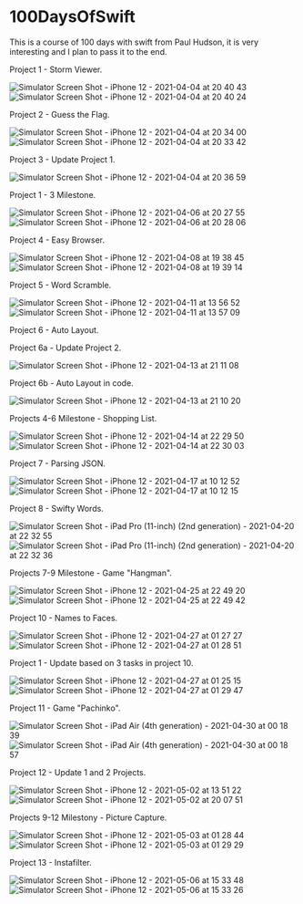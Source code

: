 # 100DaysOfSwift

This is a course of 100 days with swift from Paul Hudson, it is very interesting and I plan to pass it to the end.

Project 1 - Storm Viewer.

![Simulator Screen Shot - iPhone 12 - 2021-04-04 at 20 40 43](https://user-images.githubusercontent.com/76879483/113517018-2abb3400-9586-11eb-9206-a589e7aa3d13.png) ![Simulator Screen Shot - iPhone 12 - 2021-04-04 at 20 40 24](https://user-images.githubusercontent.com/76879483/113517019-2bec6100-9586-11eb-8e4c-adb66d2a0887.png)


Project 2 - Guess the Flag.

![Simulator Screen Shot - iPhone 12 - 2021-04-04 at 20 34 00](https://user-images.githubusercontent.com/76879483/113516839-2e9a8680-9585-11eb-8845-18099fe846c5.png) ![Simulator Screen Shot - iPhone 12 - 2021-04-04 at 20 33 42](https://user-images.githubusercontent.com/76879483/113516841-2f331d00-9585-11eb-8e1a-fab270651bad.png)


Project 3 - Update Project 1.

![Simulator Screen Shot - iPhone 12 - 2021-04-04 at 20 36 59](https://user-images.githubusercontent.com/76879483/113516905-9355e100-9585-11eb-88a2-f518a618e02f.png)


Project 1 - 3 Milestone.

![Simulator Screen Shot - iPhone 12 - 2021-04-06 at 20 27 55](https://user-images.githubusercontent.com/76879483/113755865-76521700-9719-11eb-8d2d-3358e9436b45.png) ![Simulator Screen Shot - iPhone 12 - 2021-04-06 at 20 28 06](https://user-images.githubusercontent.com/76879483/113755910-810cac00-9719-11eb-9907-c713d92ad1ae.png)


Project 4 - Easy Browser.

![Simulator Screen Shot - iPhone 12 - 2021-04-08 at 19 38 45](https://user-images.githubusercontent.com/76879483/114064840-b09af000-98a2-11eb-9ac6-159c7f0515aa.png) ![Simulator Screen Shot - iPhone 12 - 2021-04-08 at 19 39 14](https://user-images.githubusercontent.com/76879483/114064865-b55fa400-98a2-11eb-87eb-e08a53547fdc.png)


Project 5 - Word Scramble.

![Simulator Screen Shot - iPhone 12 - 2021-04-11 at 13 56 52](https://user-images.githubusercontent.com/76879483/114302079-1c15d500-9ad0-11eb-9727-b82ac6ed93ee.png) ![Simulator Screen Shot - iPhone 12 - 2021-04-11 at 13 57 09](https://user-images.githubusercontent.com/76879483/114302080-1cae6b80-9ad0-11eb-89ce-338ffb23da45.png)


Project 6 - Auto Layout.

Project 6a - Update Project 2.

![Simulator Screen Shot - iPhone 12 - 2021-04-13 at 21 11 08](https://user-images.githubusercontent.com/76879483/114603165-15d65300-9ca0-11eb-9b66-dc862e8b2477.png)

Project 6b - Auto Layout in code.

![Simulator Screen Shot - iPhone 12 - 2021-04-13 at 21 10 20](https://user-images.githubusercontent.com/76879483/114603420-5df57580-9ca0-11eb-880a-da464c8fbc7a.png)


Projects 4-6 Milestone - Shopping List.

![Simulator Screen Shot - iPhone 12 - 2021-04-14 at 22 29 50](https://user-images.githubusercontent.com/76879483/114769368-c876e600-9d72-11eb-8972-01c18d6f4d53.png) ![Simulator Screen Shot - iPhone 12 - 2021-04-14 at 22 30 03](https://user-images.githubusercontent.com/76879483/114769371-c9a81300-9d72-11eb-9458-c4a5f4dcc9e5.png)


Project 7 - Parsing JSON.

![Simulator Screen Shot - iPhone 12 - 2021-04-17 at 10 12 52](https://user-images.githubusercontent.com/76879483/115105129-95e10f00-9f65-11eb-93ee-f7a21de1a296.png) ![Simulator Screen Shot - iPhone 12 - 2021-04-17 at 10 12 15](https://user-images.githubusercontent.com/76879483/115105132-97aad280-9f65-11eb-9d9c-73c376db72ca.png)


Project 8 - Swifty Words.

![Simulator Screen Shot - iPad Pro (11-inch) (2nd generation) - 2021-04-20 at 22 32 55](https://user-images.githubusercontent.com/76879483/115454683-bb9e3a80-a229-11eb-9040-5468fae2ca21.png) ![Simulator Screen Shot - iPad Pro (11-inch) (2nd generation) - 2021-04-20 at 22 32 36](https://user-images.githubusercontent.com/76879483/115454686-bc36d100-a229-11eb-9c39-117af61782ec.png)


Projects 7-9 Milestone - Game "Hangman".

![Simulator Screen Shot - iPhone 12 - 2021-04-25 at 22 49 20](https://user-images.githubusercontent.com/76879483/116007756-f8977200-a619-11eb-9160-cdf58c3cca4b.png) ![Simulator Screen Shot - iPhone 12 - 2021-04-25 at 22 49 42](https://user-images.githubusercontent.com/76879483/116007757-f9c89f00-a619-11eb-852f-1b93ec1056a8.png)


Project 10 - Names to Faces.

![Simulator Screen Shot - iPhone 12 - 2021-04-27 at 01 27 27](https://user-images.githubusercontent.com/76879483/116160595-040e9a00-a6fb-11eb-9a6f-deb962837b4c.png) ![Simulator Screen Shot - iPhone 12 - 2021-04-27 at 01 28 51](https://user-images.githubusercontent.com/76879483/116160597-04a73080-a6fb-11eb-92b0-f93721d7fe76.png)


Project 1 - Update based on 3 tasks in project 10.

![Simulator Screen Shot - iPhone 12 - 2021-04-27 at 01 25 15](https://user-images.githubusercontent.com/76879483/116160844-6ebfd580-a6fb-11eb-800f-a7086e8c3241.png) ![Simulator Screen Shot - iPhone 12 - 2021-04-27 at 01 29 47](https://user-images.githubusercontent.com/76879483/116160848-6f586c00-a6fb-11eb-92e1-a9e3943b34ec.png)


Project 11 - Game "Pachinko".

![Simulator Screen Shot - iPad Air (4th generation) - 2021-04-30 at 00 18 39](https://user-images.githubusercontent.com/76879483/116619922-cb183480-a949-11eb-9aab-2bdb40824368.png) ![Simulator Screen Shot - iPad Air (4th generation) - 2021-04-30 at 00 18 57](https://user-images.githubusercontent.com/76879483/116619928-cd7a8e80-a949-11eb-80b1-3404337898fe.png)


Project 12 - Update 1 and 2 Projects.

![Simulator Screen Shot - iPhone 12 - 2021-05-02 at 13 51 22](https://user-images.githubusercontent.com/76879483/116823303-5aad2580-ab8c-11eb-95c8-557f14873ca1.png) ![Simulator Screen Shot - iPhone 12 - 2021-05-02 at 20 07 51](https://user-images.githubusercontent.com/76879483/116823304-5bde5280-ab8c-11eb-8a24-bb966517a43c.png)


Projects 9-12 Milestonу - Picture Capture.

![Simulator Screen Shot - iPhone 12 - 2021-05-03 at 01 28 44](https://user-images.githubusercontent.com/76879483/116830251-99090b80-abb1-11eb-976d-138152a574d9.png) ![Simulator Screen Shot - iPhone 12 - 2021-05-03 at 01 29 29](https://user-images.githubusercontent.com/76879483/116830253-9a3a3880-abb1-11eb-838a-4fdd2c5353f3.png)


Project 13 - Instafilter.

![Simulator Screen Shot - iPhone 12 - 2021-05-06 at 15 33 48](https://user-images.githubusercontent.com/76879483/117331012-fb5a5880-ae9e-11eb-8178-92f3dcd29c79.png) ![Simulator Screen Shot - iPhone 12 - 2021-05-06 at 15 33 26](https://user-images.githubusercontent.com/76879483/117331021-fd241c00-ae9e-11eb-8c4c-6ceb5688d03e.png)









